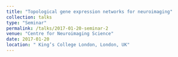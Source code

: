 ```yaml
---
title: "Topological gene expression networks for neuroimaging"
collection: talks
type: "Seminar"
permalink: /talks/2017-01-20-seminar-2
venue: "Centre for Neuroimaging Science"
date: 2017-01-20
location: " King’s College London, London, UK"
---
```


